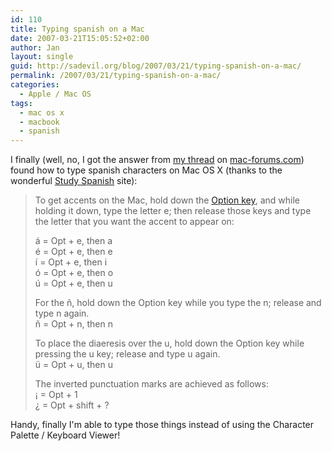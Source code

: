 ```yaml
---
id: 110
title: Typing spanish on a Mac
date: 2007-03-21T15:05:52+02:00
author: Jan
layout: single
guid: http://sadevil.org/blog/2007/03/21/typing-spanish-on-a-mac/
permalink: /2007/03/21/typing-spanish-on-a-mac/
categories:
  - Apple / Mac OS
tags:
  - mac os x
  - macbook
  - spanish
---
```

I finally (well, no, I got the answer from [my thread](http://www.mac-forums.com/forums/showthread.php?p=353661) on [mac-forums.com](http://www.mac-forums.com)) found how to type spanish characters on Mac OS X (thanks to the wonderful [Study Spanish](http://www.studyspanish.com/accents/typing.htm#mac) site):

> To get accents on the Mac, hold down the [Option key](http://en.wikipedia.org/wiki/Option_key), and while holding it down, type the letter e; then release those keys and type the letter that you want the accent to appear on:
> 
> á = Opt + e, then a  
> é = Opt + e, then e  
> í­ = Opt + e, then i  
> ó = Opt + e, then o  
> ú = Opt + e, then u
> 
> For the ñ, hold down the Option key while you type the n; release and type n again.  
> ñ = Opt + n, then n
> 
> To place the diaeresis over the u, hold down the Option key while pressing the u key; release and type u again.  
> ü = Opt + u, then u
> 
> The inverted punctuation marks are achieved as follows:  
> ¡ = Opt + 1  
> ¿ = Opt + shift + ?

Handy, finally I'm able to type those things instead of using the Character Palette / Keyboard Viewer!